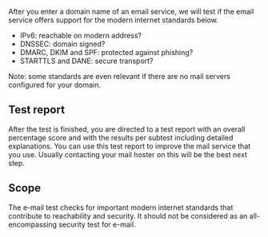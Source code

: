After you enter a domain name of an email service, we will test if the email service offers support for the modern internet standards below.

* IPv6: reachable on modern address?
* DNSSEC: domain signed?
* DMARC, DKIM and SPF: protected against phishing?
* STARTTLS and DANE: secure transport?

Note: some standards are even relevant if there are no mail servers configured for your domain. 

## Test report
After the test is finished, you are directed to a test report with an overall percentage score and with the results per subtest including detailed explanations. You can use this test report to improve the mail service that you use. Usually contacting your mail hoster on this will be the best next step.   

## Scope
The e-mail test checks for important modern internet standards that contribute to reachability and security. It should not be considered as an all-encompassing security test for e-mail.
